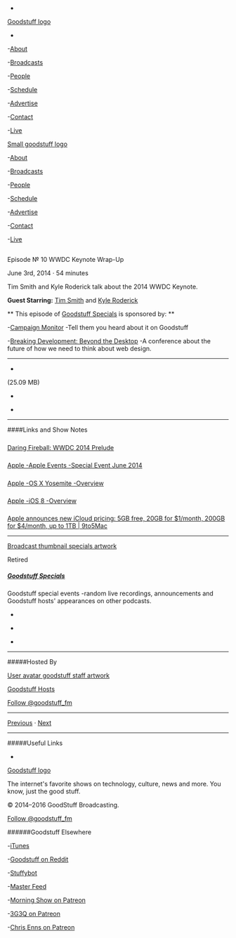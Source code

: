 

-
[Goodstuff logo](http://www.goodstuff.fm/)[](/assets/goodstuff_logo-17c1fe6f378352de5d7345f76152130b.svg)

-


-[About](/about)

-[Broadcasts](/broadcasts)

-[People](/people)

-[Schedule](/schedule)

-[Advertise](/advertise)

-[Contact](/contact)

-[Live](/live)


[Small goodstuff logo](http://www.goodstuff.fm/)[](/assets/small_goodstuff_logo-bf032e72b9ec41494f4d90905f1ad619.svg)


-[About](/about)

-[Broadcasts](/broadcasts)

-[People](/people)

-[Schedule](/schedule)

-[Advertise](/advertise)

-[Contact](/contact)

-[Live](/live)


##
Episode № 10
WWDC Keynote Wrap-Up


June 3rd, 2014
&middot;
54
minutes


Tim Smith and Kyle Roderick talk about the 2014 WWDC Keynote.


**Guest Starring:**
[Tim Smith](/people/ttimsmith) and  [Kyle Roderick](/people/kyleroderick)


**
This episode of
[Goodstuff Specials](/specials)
is sponsored by:
**


-[Campaign Monitor](http://www.campaignmonitor.com/) -Tell them you heard about it on Goodstuff

-[Breaking Development: Beyond the Desktop](https://bdconf.com/) -A conference about the future of how we need to think about web design.


------------------------------


-
[](https://goodstuffs3.s3.amazonaws.com/uploads/specials-10.mp3)(25.09 MB)

-
[](http://twitter.com/intent/tweet?text=Goodstuff%20Specials%20%E2%84%96%2010%20on%20@goodstuff_fm%20-%20http://goodstuff.fm/specials/10)

-
[](http://www.facebook.com/sharer/sharer.php?u=http://goodstuff.fm/specials/10)


------------------------------


####Links and Show Notes

#####
[Daring Fireball: WWDC 2014 Prelude](http://daringfireball.net/2014/06/wwdc_2014_prelude)


#####
[Apple -Apple Events -Special Event June 2014](http://www.apple.com/apple-events/june-2014/)


#####
[Apple -OS X Yosemite -Overview](http://www.apple.com/osx/preview/)


#####
[Apple -iOS 8 -Overview](http://www.apple.com/ios/ios8/)


#####
[Apple announces new iCloud pricing: 5GB free, 20GB for $1/month, 200GB for $4/month, up to 1TB | 9to5Mac](http://9to5mac.com/2014/06/02/apple-announces-new-icloud-pricing-5gb-free-20gb-for-1month-200gb-for-4month-up-to-1tb/)


------------------------------


[Broadcast thumbnail specials artwork](/specials)[](https://goodstuffs3.s3.amazonaws.com/uploads/broadcast/image/24/broadcast_thumbnail_specials_artwork.png)

Retired


##### [Goodstuff Specials](/specials)


Goodstuff special events -random live recordings, announcements and Goodstuff hosts' appearances on other podcasts.

-
[](https://itunes.apple.com/us/podcast/goodstuff-specials/id854159948?mt=2)

-
[](/specials/feed)

-
[](mailto:sponsorship+specials@goodstuff.fm?subject=%5BGoodStuff%20FM%5D%20Sponsorship%20Inquiry%20for%20Goodstuff%20Specials)


------------------------------


#####Hosted By


[User avatar goodstuff staff artwork](/people/goodstuff-hosts)[](https://goodstuffs3.s3.amazonaws.com/uploads/user/avatar/38/user_avatar_goodstuff-staff_artwork.png)

[Goodstuff Hosts](/people/goodstuff-hosts)


[Follow @goodstuff_fm](https://twitter.com/goodstuff_fm)


------------------------------


[Previous](/specials/9)
&middot;
[Next](/specials/11)


------------------------------


#####Useful Links

-
[](mailto:contact+specials@goodstuff.fm?subject=%5BGoodstuff%20FM%5D%20Feedback%20for%20Goodstuff%20Specials)


[Goodstuff logo](http://www.goodstuff.fm/)[](/assets/goodstuff_logo-17c1fe6f378352de5d7345f76152130b.svg)


The internet's favorite shows on technology, culture, news and more. You know, just the good stuff.


&copy; 2014&ndash;2016 GoodStuff Broadcasting.

[Follow @goodstuff_fm](https://twitter.com/goodstufffm)


######Goodstuff Elsewhere

-[iTunes](https://itunes.apple.com/us/artist/goodstuff-fm/id843385597?mt=2)

-[Goodstuff on Reddit](https://www.reddit.com/r/Goodstuff_fm/)

-[Stuffybot](http://stuffybot.goodstuff.fm)

-[Master Feed](/master/feed)

-[Morning Show on Patreon](https://www.patreon.com/morningshow)

-[3G3Q on Patreon](https://www.patreon.com/3g3q)

-[Chris Enns on Patreon](https://www.patreon.com/ichris)
